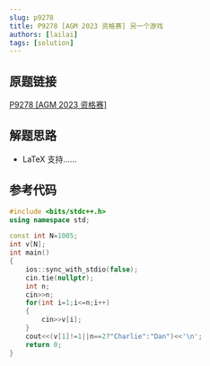 ```yaml
---
slug: p9278
title: P9278 [AGM 2023 资格赛] 另一个游戏
authors: [lailai]
tags: [solution]
---
```


## 原题链接

[P9278 [AGM 2023 资格赛]](https://www.luogu.com.cn/problem/P9278)

<!-- truncate -->

## 解题思路

- LaTeX 支持……

## 参考代码

```cpp
#include <bits/stdc++.h>
using namespace std;

const int N=1005;
int v[N];
int main()
{
	ios::sync_with_stdio(false);
	cin.tie(nullptr);
	int n;
	cin>>n;
	for(int i=1;i<=n;i++)
	{
		cin>>v[i];
	}
	cout<<(v[1]!=1||n==2?"Charlie":"Dan")<<'\n';
	return 0;
}
```
